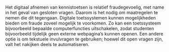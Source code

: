 Het digitaal afnemen van kennistoetsen is relatief fraudegevoelig, met name in het geval van gesloten vragen. Daarom is het nodig om maatregelen te nemen die dit tegengaan. Digitale toetssystemen kunnen mogelijkheden bieden om fraude zoveel mogelijk te voorkomen. Zo kan een toetssysteem bijvoorbeeld bepaalde computerfuncties uitschakelen, zodat studenten bijvoorbeeld tijdelijk geen externe webpagina’s kunnen openen. Een andere optie is om tekstuele invulvragen te gebruiken; hoewel dit open vragen zijn, valt het nakijken deels te automatiseren. 